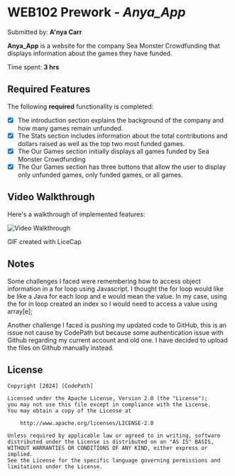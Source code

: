 # WEB102 Prework - *Anya_App*

Submitted by: **A'nya Carr**

**Anya_App** is a website for the company Sea Monster Crowdfunding that displays information about the games they have funded.

Time spent: **3 hrs**

## Required Features

The following **required** functionality is completed:

* [X] The introduction section explains the background of the company and how many games remain unfunded.
* [X] The Stats section includes information about the total contributions and dollars raised as well as the top two most funded games.
* [X] The Our Games section initially displays all games funded by Sea Monster Crowdfunding
* [X] The Our Games section has three buttons that allow the user to display only unfunded games, only funded games, or all games.

<!--The following **optional** features are implemented:

* [ ] List anything else that you can get done to improve the app functionality!
-->
## Video Walkthrough

Here's a walkthrough of implemented features:

<img src='./Gif_Walkthru.gif' title='Video Walkthrough' width='' alt='Video Walkthrough' />

<!-- Replace this with whatever GIF tool you used! -->
GIF created with LiceCap
<!-- Recommended tools:
[Kap](https://getkap.co/) for macOS
[ScreenToGif](https://www.screentogif.com/) for Windows
[peek](https://github.com/phw/peek) for Linux. -->

## Notes

Some challenges I faced were remembering how to access object information in a for loop using Javascript. I thought the for loop would like be like a Java for each loop and e would mean the value. In my case, using the for in loop created an index so I would need to access a value using array[e];

Another challenge I faced is pushing my updated code to GitHub, this is an issue not cause by CodePath but because some authentication issue with Github regarding my current account and old one. I have decided to upload the files on Github manually instead.

## License

    Copyright [2024] [CodePath]

    Licensed under the Apache License, Version 2.0 (the "License");
    you may not use this file except in compliance with the License.
    You may obtain a copy of the License at

        http://www.apache.org/licenses/LICENSE-2.0

    Unless required by applicable law or agreed to in writing, software
    distributed under the License is distributed on an "AS IS" BASIS,
    WITHOUT WARRANTIES OR CONDITIONS OF ANY KIND, either express or implied.
    See the License for the specific language governing permissions and
    limitations under the License.
